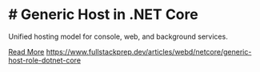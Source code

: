 # # Generic Host in .NET Core

Unified hosting model for console, web, and background services.

[Read More](https://www.fullstackprep.dev/articles/webd/netcore/generic-host-role-dotnet-core) https://www.fullstackprep.dev/articles/webd/netcore/generic-host-role-dotnet-core